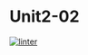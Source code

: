 # Unit2-02
 [![linter](https://github.com/Angelina-Rajesh/Unit2-02/workflows/linter/badge.svg)](https://github.com/marketplace/actions/super-linter)         

